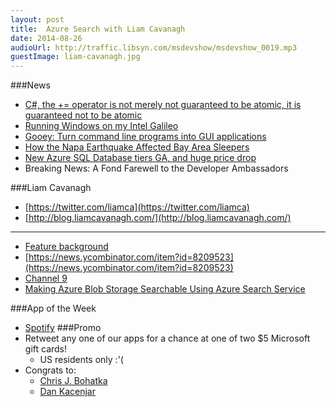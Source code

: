 ```yaml
---
layout: post
title:	Azure Search with Liam Cavanagh
date: 2014-08-26
audioUrl: http://traffic.libsyn.com/msdevshow/msdevshow_0019.mp3
guestImage: liam-cavanagh.jpg
---
```



###News
 - [C\#, the += operator is not merely not guaranteed to be atomic, it is guaranteed not to be atomic](http://blogs.msdn.com/b/oldnewthing/archive/2014/08/14/10549885.aspx)
 - [Running Windows on my Intel Galileo](http://ms-iot.github.io/content/index.htm)
 - [Gooey: Turn command line programs into GUI applications](https://github.com/chriskiehl/Gooey)
 - [How the Napa Earthquake Affected Bay Area Sleepers](https://jawbone.com/blog/napa-earthquake-effect-on-sleep/)
 - [New Azure SQL Database tiers GA, and huge price drop](http://azure.microsoft.com/blog/2014/08/26/new-azure-sql-database-service-tiers-generally-available-in-september-with-reduced-pricing-and-enhanced-sla) 
 - Breaking News: A Fond Farewell to the Developer Ambassadors‏

###Liam Cavanagh
 -   [https://twitter.com/liamca](https://twitter.com/liamca)
 -   [http://blog.liamcavanagh.com/](http://blog.liamcavanagh.com/)

----------

 - [Feature background](http://msdn.microsoft.com/library/azure/dn798933.aspx)
 - [https://news.ycombinator.com/item?id=8209523](https://news.ycombinator.com/item?id=8209523)
 - [Channel 9](http://channel9.msdn.com/Shows/Data-Exposed/Introduction-To-Azure-Search)
 - [Making Azure Blob Storage Searchable Using Azure Search Service](http://gauravmantri.com/2014/08/25/making-azure-blob-storage-searchable-using-azure-search-service/)

###App of the Week

 - [Spotify](http://www.windowsphone.com/s?appid=10f2995d-1f82-4203-b7fa-46ddbd07a6e6)
###Promo
 - Retweet any one of our apps for a chance at one of two $5 Microsoft gift cards!
	 - US residents only :'(
 - Congrats to: 
	-   [Chris J. Bohatka](https://twitter.com/cjb5790)
	-   [Dan Kacenjar](https://twitter.com/kacenjar)

 
